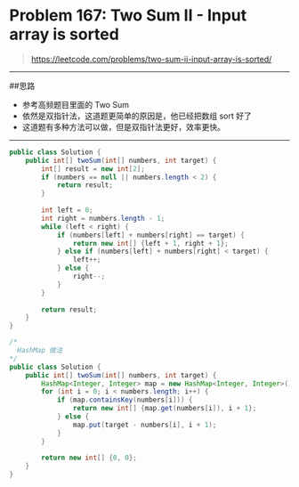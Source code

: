# Problem 167: Two Sum II - Input array is sorted

> https://leetcode.com/problems/two-sum-ii-input-array-is-sorted/

-----
##思路
* 参考高频题目里面的 Two Sum
* 依然是双指针法，这道题更简单的原因是，他已经把数组 sort 好了
* 这道题有多种方法可以做，但是双指针法更好，效率更快。

-----
```java
public class Solution {
    public int[] twoSum(int[] numbers, int target) {
        int[] result = new int[2];
        if (numbers == null || numbers.length < 2) {
            return result;
        }
        
        int left = 0;
        int right = numbers.length - 1;
        while (left < right) {
            if (numbers[left] + numbers[right] == target) {
                return new int[] {left + 1, right + 1};
            } else if (numbers[left] + numbers[right] < target) {
                left++;
            } else {
                right--;
            }
        }
        
        return result;
    }
}
```
```java
/*
  HashMap 做法
*/
public class Solution {
    public int[] twoSum(int[] numbers, int target) {
        HashMap<Integer, Integer> map = new HashMap<Integer, Integer>();
        for (int i = 0; i < numbers.length; i++) {
            if (map.containsKey(numbers[i])) {
                return new int[] {map.get(numbers[i]), i + 1};
            } else {
                map.put(target - numbers[i], i + 1);
            }
        }
        
        return new int[] {0, 0};
    }
}
```


